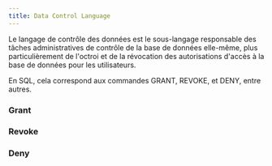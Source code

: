 ```yaml
---
title: Data Control Language
---
```


Le langage de contrôle des données est le sous-langage responsable des tâches administratives de contrôle de la base de données elle-même, plus particulièrement de l'octroi et de la révocation des autorisations d'accès à la base de données pour les utilisateurs. 

En SQL, cela correspond aux commandes GRANT, REVOKE, et DENY, entre autres.

### Grant

### Revoke

### Deny
